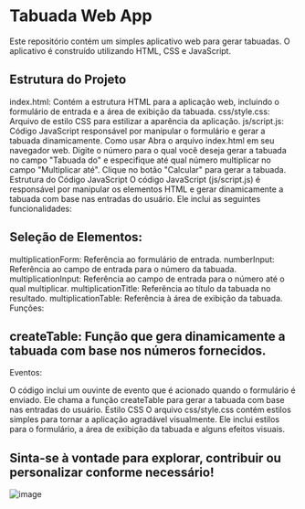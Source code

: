 # Tabuada Web App
Este repositório contém um simples aplicativo web para gerar tabuadas. O aplicativo é construído utilizando HTML, CSS e JavaScript.

## Estrutura do Projeto
index.html: Contém a estrutura HTML para a aplicação web, incluindo o formulário de entrada e a área de exibição da tabuada.
css/style.css: Arquivo de estilo CSS para estilizar a aparência da aplicação.
js/script.js: Código JavaScript responsável por manipular o formulário e gerar a tabuada dinamicamente.
Como usar
Abra o arquivo index.html em seu navegador web.
Digite o número para o qual você deseja gerar a tabuada no campo "Tabuada do" e especifique até qual número multiplicar no campo "Multiplicar até".
Clique no botão "Calcular" para gerar a tabuada.
Estrutura do Código JavaScript
O código JavaScript (js/script.js) é responsável por manipular os elementos HTML e gerar dinamicamente a tabuada com base nas entradas do usuário. Ele inclui as seguintes funcionalidades:

## Seleção de Elementos:

multiplicationForm: Referência ao formulário de entrada.
numberInput: Referência ao campo de entrada para o número da tabuada.
multiplicationInput: Referência ao campo de entrada para o número até o qual multiplicar.
multiplicationTitle: Referência ao título da tabuada no resultado.
multiplicationTable: Referência à área de exibição da tabuada.
Funções:

## createTable: Função que gera dinamicamente a tabuada com base nos números fornecidos.
Eventos:

O código inclui um ouvinte de evento que é acionado quando o formulário é enviado. Ele chama a função createTable para gerar a tabuada com base nas entradas do usuário.
Estilo CSS
O arquivo css/style.css contém estilos simples para tornar a aplicação agradável visualmente. Ele inclui estilos para o formulário, a área de exibição da tabuada e alguns efeitos visuais.

## Sinta-se à vontade para explorar, contribuir ou personalizar conforme necessário!

![image](https://github.com/Fabio-Argona/Tabuada-JS/assets/128233610/57776e3e-0e8e-4fd5-a645-7eeb6b33e42f)

